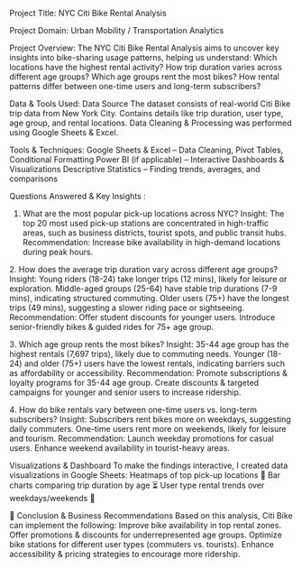 Project Title: 
NYC Citi Bike Rental Analysis 

Project Domain: Urban Mobility / Transportation Analytics


Project Overview:
The NYC Citi Bike Rental Analysis aims to uncover key insights into bike-sharing usage patterns, helping us understand:
Which locations have the highest rental activity?
How trip duration varies across different age groups?
Which age groups rent the most bikes?
How rental patterns differ between one-time users and long-term subscribers?

Data & Tools Used:
Data Source
The dataset consists of real-world Citi Bike trip data from New York City.
Contains details like trip duration, user type, age group, and rental locations.
Data Cleaning & Processing was performed using Google Sheets & Excel.

Tools & Techniques:
Google Sheets & Excel – Data Cleaning, Pivot Tables, Conditional Formatting
Power BI (if applicable) – Interactive Dashboards & Visualizations
Descriptive Statistics – Finding trends, averages, and comparisons

Questions Answered & Key Insights :
1. What are the most popular pick-up locations across NYC?
Insight: The top 20 most used pick-up stations are concentrated in high-traffic areas, such as business districts, tourist spots, and public transit hubs.
Recommendation: Increase bike availability in high-demand locations during peak hours.

2️. How does the average trip duration vary across different age groups?
Insight: Young riders (18-24) take longer trips (12 mins), likely for leisure or exploration.
Middle-aged groups (25-64) have stable trip durations (7-9 mins), indicating structured commuting.
Older users (75+) have the longest trips (49 mins), suggesting a slower riding pace or sightseeing.
Recommendation:
Offer student discounts for younger users.
Introduce senior-friendly bikes & guided rides for 75+ age group.

3️. Which age group rents the most bikes?
Insight: 35-44 age group has the highest rentals (7,697 trips), likely due to commuting needs.
Younger (18-24) and older (75+) users have the lowest rentals, indicating barriers such as affordability or accessibility.
Recommendation: Promote subscriptions & loyalty programs for 35-44 age group.
Create discounts & targeted campaigns for younger and senior users to increase ridership.

4️. How do bike rentals vary between one-time users vs. long-term subscribers?
Insight: Subscribers rent bikes more on weekdays, suggesting daily commuters.
One-time users rent more on weekends, likely for leisure and tourism.
Recommendation: Launch weekday promotions for casual users.
Enhance weekend availability in tourist-heavy areas.

Visualizations & Dashboard
To make the findings interactive, I created data visualizations in Google Sheets:
Heatmaps of top pick-up locations 📍
Bar charts comparing trip duration by age ⏳
User type rental trends over weekdays/weekends 📆

📑 Conclusion & Business Recommendations
Based on this analysis, Citi Bike can implement the following:
  Improve bike availability in top rental zones.
  Offer promotions & discounts for underrepresented age groups.
  Optimize bike stations for different user types (commuters vs. tourists).
  Enhance accessibility & pricing strategies to encourage more ridership.
